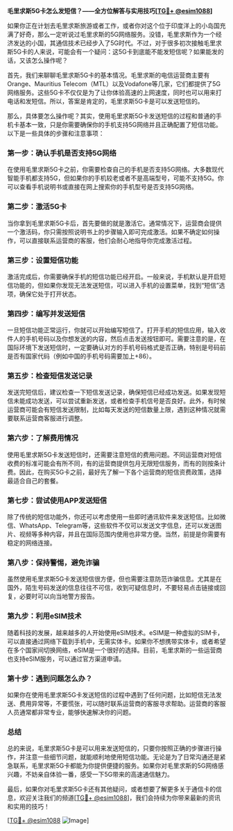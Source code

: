 **毛里求斯5G卡怎么发短信？——全方位解答与实用技巧[[TG💪+ @esim1088](https://t.me/s/esim1088)]**

如果你正在计划去毛里求斯旅游或者工作，或者你对这个位于印度洋上的小岛国充满了好奇，那么一定听说过毛里求斯的5G网络服务。没错，毛里求斯作为一个经济发达的小国，其通信技术已经步入了5G时代。不过，对于很多初次接触毛里求斯5G卡的人来说，可能会有一个疑问：这5G卡到底能不能发短信呢？如果能发的话，又该怎么操作呢？

首先，我们来聊聊毛里求斯5G卡的基本情况。毛里求斯的电信运营商主要有Orange、Mauritius Telecom（MTL）以及Vodafone等几家，它们都提供了5G网络服务。这些5G卡不仅仅是为了让你体验高速的上网速度，同时也可以用来打电话和发短信。所以，答案是肯定的，毛里求斯5G卡是可以发送短信的。

那么，具体要怎么操作呢？其实，使用毛里求斯5G卡发送短信的过程和普通的手机卡基本一致，只是你需要确保你的手机支持5G网络并且正确配置了短信功能。以下是一些具体的步骤和注意事项：

### **第一步：确认手机是否支持5G网络**
在使用毛里求斯5G卡之前，你需要检查自己的手机是否支持5G网络。大多数现代智能手机都支持5G，但如果你的手机较老或者不是高端型号，可能不支持5G。你可以查看手机说明书或直接在网上搜索你的手机型号是否支持5G网络。

### **第二步：激活5G卡**
当你拿到毛里求斯5G卡后，首先要做的就是激活它。通常情况下，运营商会提供一个激活码，你只需按照说明书上的步骤输入即可完成激活。如果不确定如何操作，可以直接联系运营商的客服，他们会耐心地指导你完成激活过程。

### **第三步：设置短信功能**
激活完成后，你需要确保手机的短信功能已经开启。一般来说，手机默认是开启短信功能的，但如果你发现无法发送短信，可以进入手机的设置菜单，找到“短信”选项，确保它处于打开状态。

### **第四步：编写并发送短信**
一旦短信功能正常运行，你就可以开始编写短信了。打开手机的短信应用，输入收件人的手机号码以及你想发送的内容，然后点击发送按钮即可。需要注意的是，在国际环境下发送短信时，一定要确认对方的手机号码格式是否正确，特别是号码前是否有国家代码（例如中国的手机号码需要加上+86）。

### **第五步：检查短信发送记录**
发送完短信后，建议检查一下短信发送记录，确保短信已经成功发送。如果发现短信未能成功发送，可以尝试重新发送，或者检查手机信号是否良好。此外，有时候运营商可能会有短信发送限制，比如每天发送的短信数量上限，遇到这种情况就需要联系运营商客服进行调整。

### **第六步：了解费用情况**
使用毛里求斯5G卡发送短信时，还需要注意短信的费用问题。不同运营商对短信收费的标准可能会有所不同，有的运营商提供包月无限短信服务，而有的则按条计费。因此，在购买5G卡之前，最好先了解一下各个运营商的短信资费政策，选择最适合自己的套餐。

### **第七步：尝试使用APP发送短信**
除了传统的短信功能外，你还可以考虑使用一些即时通讯软件来发送短信。比如微信、WhatsApp、Telegram等，这些软件不仅可以发送文字信息，还可以发送图片、视频等多种内容，并且在国际范围内使用也非常方便。当然，前提是你需要有稳定的网络连接。

### **第八步：保持警惕，避免诈骗**
虽然使用毛里求斯5G卡发送短信很方便，但也需要注意防范诈骗信息。尤其是在国外，陌生号码发送的信息往往不可信，收到可疑信息时，不要轻易点击链接或回复，必要时可以向当地警方报告。

### **第九步：利用eSIM技术**
随着科技的发展，越来越多的人开始使用eSIM技术。eSIM是一种虚拟的SIM卡，可以直接通过网络下载到手机中，无需实体卡。如果你不想携带实体卡，或者希望在多个国家间切换网络，eSIM是一个很好的选择。目前，毛里求斯的一些运营商也支持eSIM服务，可以通过官方渠道申请。

### **第十步：遇到问题怎么办？**
如果你在使用毛里求斯5G卡发送短信的过程中遇到了任何问题，比如短信无法发送、费用异常等，不要慌张，可以随时联系运营商的客服寻求帮助。运营商的客服人员通常都非常专业，能够快速解决你的问题。

### **总结**
总的来说，毛里求斯5G卡是可以用来发送短信的，只要你按照正确的步骤进行操作，并注意一些细节问题，就能顺利地使用短信功能。无论是为了日常沟通还是紧急联系，毛里求斯5G卡都能为你提供便捷的服务。如果你对毛里求斯的5G网络感兴趣，不妨亲自体验一番，感受一下5G带来的高速通信魅力。

最后，如果你对毛里求斯5G卡还有其他疑问，或者想要了解更多关于通信卡的信息，欢迎关注我们的频道[[TG💪+ @esim1088](https://t.me/s/esim1088)]，我们会持续为你带来最新的资讯和实用的技巧！

[[TG💪+ @esim1088](https://t.me/s/esim1088) ![Image](https://i.postimg.cc/4NQfJmqS/Snipaste-2025-05-13-00-14-12.png)]